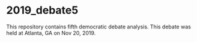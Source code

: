 # 2019_debate5
This repository contains fifth democratic debate analysis. This debate was held at Atlanta, GA on Nov 20, 2019.
